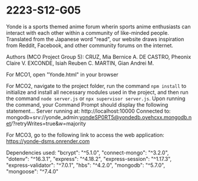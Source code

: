 # 2223-S12-G05
Yonde is a sports themed anime forum wherin sports anime enthusiasts can interact with each other within a community of like-minded people.
Translated from the Japanese word "read", our website draws inspiration from Reddit, Facebook, and other community forums on the internet.

Authors (MCO Project Group 5):
CRUZ, Mia Bernice A.
DE CASTRO, Pheonix Claire V.
EXCONDE, Isiah Reuben C.
MARTIN, Gian Andrei M.

For MCO1, open "Yonde.html" in your browser

For MCO2, navigate to the project folder, run the command `npm install` to initialize and install all necessary modules used in the project, and then run the command `node server.js` or `npx supervisor server.js`.
Upon running the command, your Command Prompt should display the following statement...
Server running at: 
http://localhost:10000
Connected to: mongodb+srv://yonde_admin:yondeSP0RT5@yondedb.oyehcxx.mongodb.net/?retryWrites=true&w=majority

For MCO3, go to the following link to access the web application:
https://yonde-dsms.onrender.com


Dependencies used:
"bcrypt": "^5.1.0",
"connect-mongo": "^3.2.0",
"dotenv": "^16.3.1",
"express": "^4.18.2",
"express-session": "^1.17.3",
"express-validator": "^7.0.1",
"hbs": "^4.2.0",
"mongodb": "^5.7.0",
"mongoose": "^7.4.0"